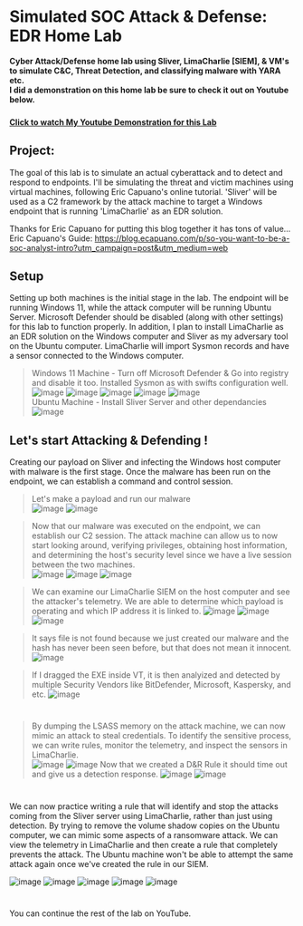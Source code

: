 # Simulated SOC Attack & Defense: EDR Home Lab

**Cyber Attack/Defense home lab using Sliver, LimaCharlie [SIEM], & VM's to simulate C&C, Threat Detection, and classifying malware with YARA etc.   
I did a demonstration on this home lab be sure to check it out on Youtube below.**   
###
**[Click to watch My Youtube Demonstration for this Lab](https://youtu.be/O-iN99pJXZM)**

## Project:
The goal of this lab is to simulate an actual cyberattack and to detect and respond to endpoints. I'll be simulating the threat and victim machines using virtual machines, following Eric Capuano's online tutorial. 'Sliver' will be used as a C2 framework by the attack machine to target a Windows endpoint that is running 'LimaCharlie' as an EDR solution.

Thanks for Eric Capuano for putting this blog together it has tons of value...   
Eric Capuano's Guide: https://blog.ecapuano.com/p/so-you-want-to-be-a-soc-analyst-intro?utm_campaign=post&utm_medium=web

## Setup

Setting up both machines is the initial stage in the lab. The endpoint will be running Windows 11, while the attack computer will be running Ubuntu Server. Microsoft Defender should be disabled (along with other settings) for this lab to function properly. In addition, I plan to install LimaCharlie as an EDR solution on the Windows computer and Sliver as my adversary tool on the Ubuntu computer. LimaCharlie will import Sysmon records and have a sensor connected to the Windows computer.

> Windows 11 Machine - Turn off Microsoft Defender & Go into registry and disable it too. Installed Sysmon as with swifts configuration well.
![image](https://github.com/user-attachments/assets/2f8c55af-0be3-4448-bcac-31e6f07240e9)
![image](https://github.com/user-attachments/assets/89b16d4e-2307-4d92-a9f9-bd4706b012dc)
![image](https://github.com/user-attachments/assets/f2de3618-bf2c-4bd0-bc01-fa8e14d98688)
![image](https://github.com/user-attachments/assets/f3d46b82-7236-4850-9b66-21fec13b81f9)
![image](https://github.com/user-attachments/assets/479fdba7-84d7-4d7d-9c0a-8400185b913d)   
> Ubuntu Machine - Install Sliver Server and other dependancies
![image](https://github.com/user-attachments/assets/94793c0b-e4c4-4836-ba94-e5142c9cb0e3)

## Let's start Attacking & Defending !
Creating our payload on Sliver and infecting the Windows host computer with malware is the first stage. Once the malware has been run on the endpoint, we can establish a command and control session.   

> Let's make a payload and run our malware   
![image](https://github.com/user-attachments/assets/ff9167d7-f4b7-417d-87d7-87ed11a32d55)
![image](https://github.com/user-attachments/assets/271557df-c03a-4fba-8158-9bf53da9b795)

> Now that our malware was executed on the endpoint, we can establish our C2 session. The attack machine can allow us to now start looking around, verifying privileges, obtaining host information, and determining the host's security level since we have a live session between the two machines.   
![image](https://github.com/user-attachments/assets/5d1b6efd-a33c-45dc-9e21-add526cc422c)
![image](https://github.com/user-attachments/assets/4347f446-768d-4f96-8b97-3467de5974c8)
![image](https://github.com/user-attachments/assets/3fe4e2b9-81ba-41ed-afe2-f82d5b6fc955)

> We can examine our LimaCharlie SIEM on the host computer and see the attacker's telemetry. We are able to determine which payload is operating and which IP address it is linked to.
![image](https://github.com/user-attachments/assets/6f251470-548f-48cd-b0ca-ad0d674baef4)
![image](https://github.com/user-attachments/assets/72f30feb-d46c-44de-ba39-f1a2d142309f)
![image](https://github.com/user-attachments/assets/17219a4d-3365-45e5-96b6-306065b157b8)

> It says file is not found because we just created our malware and the hash has never been seen before, but that does not mean it innocent.
![image](https://github.com/user-attachments/assets/73ed040c-6ec8-4844-b58d-f01021d69824)   

> If I dragged the EXE inside VT, it is then analyized and detected by multiple Security Vendors like BitDefender, Microsoft, Kaspersky, and etc.
![image](https://github.com/user-attachments/assets/a42ab505-d3ff-42b0-b758-0737509b95f5)
#

> By dumping the LSASS memory on the attack machine, we can now mimic an attack to steal credentials. To identify the sensitive process, we can write rules, monitor the telemetry, and inspect the sensors in LimaCharlie.   
![image](https://github.com/user-attachments/assets/ba850b10-03e9-4cf1-b54d-91d76c17c097)
![image](https://github.com/user-attachments/assets/77c2a9cd-1bdc-40f5-a795-9207f3f2207a)
> Now that we created a D&R Rule it should time out and give us a detection response.
![image](https://github.com/user-attachments/assets/ac6c08b3-1e4c-4208-ab2e-491bfe6e7105)
![image](https://github.com/user-attachments/assets/5bcd0014-da2b-4b6c-80ed-21aa852b9544)   

#
We can now practice writing a rule that will identify and stop the attacks coming from the Sliver server using LimaCharlie, rather than just using detection. By trying to remove the volume shadow copies on the Ubuntu computer, we can mimic some aspects of a ransomware attack. We can view the telemetry in LimaCharlie and then create a rule that completely prevents the attack. The Ubuntu machine won't be able to attempt the same attack again once we've created the rule in our SIEM.   


![image](https://github.com/user-attachments/assets/ff2960dc-b5a1-47d1-8ec6-c448c9c4a7a4)
![image](https://github.com/user-attachments/assets/d5930420-8310-44fd-9ecf-7e8d0a50e908)
![image](https://github.com/user-attachments/assets/62d1b9a3-2f84-4781-ab5b-94391e71841a)
![image](https://github.com/user-attachments/assets/c053494a-ff10-49d9-bef0-693d71ce1d16)
![image](https://github.com/user-attachments/assets/67a73ca2-763a-4ab2-ba2c-038c94d32cc3)

#
You can continue the rest of the lab on YouTube.

